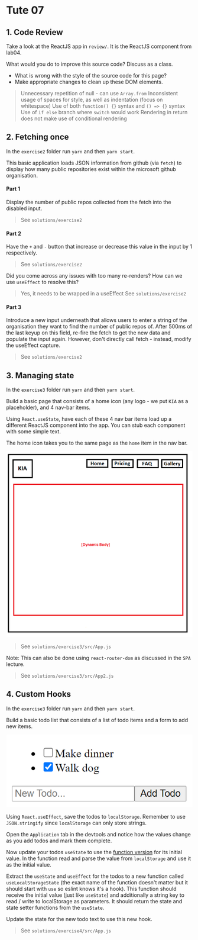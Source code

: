 # Tute 07

## 1. Code Review

Take a look at the ReactJS app in `review/`. It is the ReactJS component from lab04.

What would you do to improve this source code? Discuss as a class.

- What is wrong with the style of the source code for this page?
- Make appropriate changes to clean up these DOM elements.

> Unnecessary repetition of null - can use `Array.from`
> Inconsistent usage of spaces for style, as well as indentation (focus on whitespace)
> Use of both `function() {}` syntax and `() => {}` syntax
> Use of `if else` branch where `switch` would work
> Rendering in return does not make use of conditional rendering

## 2. Fetching once

In the `exercise2` folder run `yarn` and then `yarn start`.

This basic application loads JSON information from github (via `fetch`) to display how many public repositories exist within the microsoft github organisation.

#### Part 1

Display the number of public repos collected from the fetch into the disabled input.

> See `solutions/exercise2`

#### Part 2

Have the `+` and `-` button that increase or decrease this value in the input by 1 respectively.

> See `solutions/exercise2`

Did you come across any issues with too many re-renders? How can we use `useEffect` to resolve this?

> Yes, it needs to be wrapped in a useEffect
> See `solutions/exercise2`

#### Part 3

Introduce a new input underneath that allows users to enter a string of the organisation they want to find the number of public repos of. After 500ms of the last keyup on this field, re-fire the fetch to get the new data and populate the input again. However, don't directly call fetch - instead, modify the useEffect capture.

> See `solutions/exercise2`

## 3. Managing state

In the `exercise3` folder run `yarn` and then `yarn start`.

Build a basic page that consists of a home icon (any logo - we put `KIA` as a placeholder), and 4 nav-bar items.

Using `React.useState`, have each of these 4 nav bar items load up a different ReactJS component into the app. You can stub each component with some simple text.

The home icon takes you to the same page as the `home` item in the nav bar.

![](3.png)

> See `solutions/exercise3/src/App.js`

Note: This can also be done using `react-router-dom` as discussed in the `SPA` lecture.

> See `solutions/exercise3/src/App2.js`

## 4. Custom Hooks

In the `exercise3` folder run `yarn` and then `yarn start`.

Build a basic todo list that consists of a list of todo items and a form to add new items.

![](4.png)

Using `React.useEffect`, save the todos to `localStorage`. Remember to use `JSON.stringify` since `localStorage` can only store strings.

Open the `Application` tab in the devtools and notice how the values change as you add todos and mark them complete.

Now update your todos `useState` to use the [function version](https://reactjs.org/docs/hooks-reference.html#lazy-initial-state) for its initial value. In the function read and parse the value from `localStorage` and use it as the initial value.

Extract the `useState` and `useEffect` for the todos to a new function called `useLocalStorageState` (the exact name of the function doesn't matter but it should start with `use` so eslint knows it's a hook). This function should receive the initial value (just like `useState`) and additionally a string key to read / write to localStorage as parameters. It should return the state and state setter functions from the `useState`.

Update the state for the new todo text to use this new hook.

> See `solutions/exercise4/src/App.js`
